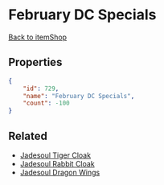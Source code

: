 # February DC Specials

<no description available>

[Back to itemShop](../item-shops.md)

## Properties

```json
{
    "id": 729,
    "name": "February DC Specials",
    "count": -100
}
```

## Related

- [Jadesoul Tiger Cloak](../items/20797-jadesoul-tiger-cloak.md)
- [Jadesoul Rabbit Cloak](../items/21370-jadesoul-rabbit-cloak.md)
- [Jadesoul Dragon Wings](../items/21861-jadesoul-dragon-wings.md)

